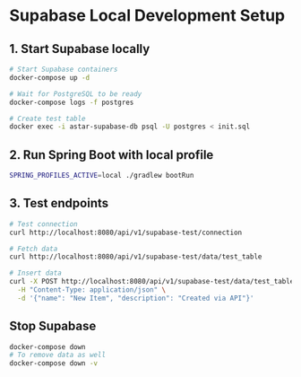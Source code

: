 # Supabase Local Development Setup

## 1. Start Supabase locally

```bash
# Start Supabase containers
docker-compose up -d

# Wait for PostgreSQL to be ready
docker-compose logs -f postgres

# Create test table
docker exec -i astar-supabase-db psql -U postgres < init.sql
```

## 2. Run Spring Boot with local profile

```bash
SPRING_PROFILES_ACTIVE=local ./gradlew bootRun
```

## 3. Test endpoints

```bash
# Test connection
curl http://localhost:8080/api/v1/supabase-test/connection

# Fetch data
curl http://localhost:8080/api/v1/supabase-test/data/test_table

# Insert data
curl -X POST http://localhost:8080/api/v1/supabase-test/data/test_table \
  -H "Content-Type: application/json" \
  -d '{"name": "New Item", "description": "Created via API"}'
```

## Stop Supabase

```bash
docker-compose down
# To remove data as well
docker-compose down -v
```